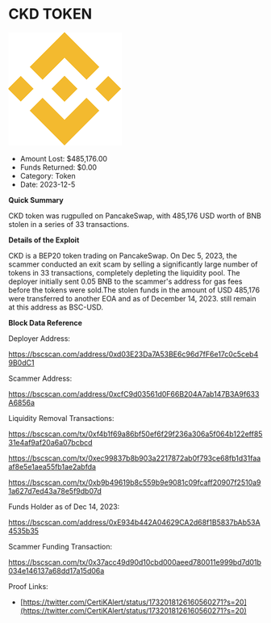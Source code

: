 # CKD TOKEN
![CKD TOKEN](/rektimages/CKD-Token-Rugpull.png)
- Amount Lost: $485,176.00
- Funds Returned: $0.00
- Category: Token
- Date: 2023-12-5

**Quick Summary**

CKD token was rugpulled on PancakeSwap, with 485,176 USD worth of BNB stolen in a series of 33 transactions.

  


 **Details of the Exploit**

CKD is a BEP20 token trading on PancakeSwap. On Dec 5, 2023, the scammer conducted an exit scam by selling a significantly large number of tokens in 33 transactions, completely depleting the liquidity pool. The deployer initially sent 0.05 BNB to the scammer's address for gas fees before the tokens were sold.The stolen funds in the amount of USD 485,176 were transferred to another EOA and as of December 14, 2023. still remain at this address as BSC-USD.

  


 **Block Data Reference**

Deployer Address:

https://bscscan.com/address/0xd03E23Da7A53BE6c96d7fF6e17c0c5ceb49B0dC1

  


Scammer Address:

https://bscscan.com/address/0xcfC9d03561d0F66B204A7ab147B3A9f633A6856a

  


Liquidity Removal Transactions:

https://bscscan.com/tx/0xf4b1f69a86bf50ef6f29f236a306a5f064b122eff8531e4af9af20a6a07bcbcd

https://bscscan.com/tx/0xec99837b8b903a2217872ab0f793ce68fb1d31faaaf8e5e1aea55fb1ae2abfda

https://bscscan.com/tx/0xb9b49619b8c559b9e9081c09fcaff20907f2510a91a627d7ed43a78e5f9db07d

  


Funds Holder as of Dec 14, 2023:

https://bscscan.com/address/0xE934b442A04629CA2d68f1B5837bAb53A4535b35

  


Scammer Funding Transaction:

https://bscscan.com/tx/0x37acc49d90d10cbd000aeed780011e999bd7d01b034e146137a68dd17a15d06a


Proof Links:
- [https://twitter.com/CertiKAlert/status/1732018126160560271?s=20](https://twitter.com/CertiKAlert/status/1732018126160560271?s=20)


